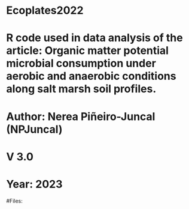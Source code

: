 # Ecoplates2022
# R code used in data analysis of the article: Organic matter potential microbial consumption under aerobic and anaerobic conditions along salt marsh soil profiles.
# Author: Nerea Piñeiro-Juncal (NPJuncal)
# V 3.0
# Year: 2023

#Files: 
